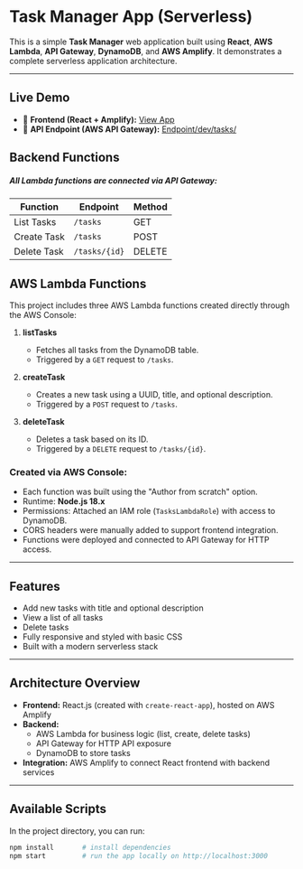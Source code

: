 # Task Manager App (Serverless)

This is a simple **Task Manager** web application built using **React**, **AWS Lambda**, **API Gateway**, **DynamoDB**, and **AWS Amplify**. It demonstrates a complete serverless application architecture.

---

## Live Demo

- 🔗 **Frontend (React + Amplify):** [View App](https://dev.d14lqh6xu30ss9.amplifyapp.com/)
- 🔗 **API Endpoint (AWS API Gateway):** [Endpoint/dev/tasks/](https://c41e8ggp76.execute-api.us-east-1.amazonaws.com/dev/tasks/)


## Backend Functions
##### All Lambda functions are connected via API Gateway:
| Function    | Endpoint      | Method |
| ----------- | ------------- | ------ |
| List Tasks  | `/tasks`      | GET    |
| Create Task | `/tasks`      | POST   |
| Delete Task | `/tasks/{id}` | DELETE |


## AWS Lambda Functions

This project includes three AWS Lambda functions created directly through the AWS Console:

1. **listTasks**
   - Fetches all tasks from the DynamoDB table.
   - Triggered by a `GET` request to `/tasks`.

2. **createTask**
   - Creates a new task using a UUID, title, and optional description.
   - Triggered by a `POST` request to `/tasks`.

3. **deleteTask**
   - Deletes a task based on its ID.
   - Triggered by a `DELETE` request to `/tasks/{id}`.

### Created via AWS Console:

- Each function was built using the "Author from scratch" option.
- Runtime: **Node.js 18.x**
- Permissions: Attached an IAM role (`TasksLambdaRole`) with access to DynamoDB.
- CORS headers were manually added to support frontend integration.
- Functions were deployed and connected to API Gateway for HTTP access.

---

## Features

- Add new tasks with title and optional description
- View a list of all tasks
- Delete tasks
- Fully responsive and styled with basic CSS
- Built with a modern serverless stack

---

## Architecture Overview

- **Frontend:** React.js (created with `create-react-app`), hosted on AWS Amplify
- **Backend:**
  - AWS Lambda for business logic (list, create, delete tasks)
  - API Gateway for HTTP API exposure
  - DynamoDB to store tasks
- **Integration:** AWS Amplify to connect React frontend with backend services

---

##  Available Scripts

In the project directory, you can run:

```bash
npm install       # install dependencies
npm start         # run the app locally on http://localhost:3000
```



